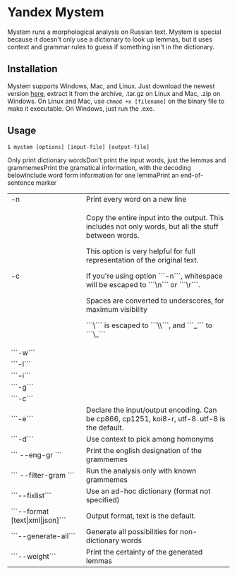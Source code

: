 # Yandex Mystem

Mystem runs a morphological analysis on Russian text. Mystem is special because it doesn't only use a dictionary to look up lemmas, but it uses context and grammar rules to guess if something isn't in the dictionary.

## Installation

Mystem supports Windows, Mac, and Linux. Just download the newest version [here](https://tech.yandex.ru/mystem/), extract it from the archive, .tar.gz on Linux and Mac, .zip on Windows. On Linux and Mac, use ```chmod +x [filename]``` on the binary file to make it executable. On Windows, just run the .exe.

## Usage

```$ mystem [options] [input-file] [output-file]```

<table>
        <tr>
                <td>-n</td>
                <td>Print every word on a new line</td>
        </tr>
        <tr>
                <td>-c</td>
                <td>
                        <p>Copy the entire input into the output. This includes not only words, but all the stuff between words.</p>
                        <p>This option is very helpful for full representation of the original text.</p>
                        <p>If you're using option ```-n```, whitespace will be escaped to ```\n``` or ```\r```.</p>
                        <p>Spaces are converted to underscores, for maximum visibility</p>
                        <p>```\``` is escaped to ```\\```, and ```_``` to ```\_```</p>
                </td>
        </tr>
        <tr>
                <td>```-w```</td>
                </td>Only print dictionary words</td>
        </tr>
        <tr>
                <td>```-l```</td>
                </td>Don't print the input words, just the lemmas and grammemes</td>
        </tr>
        <tr>
                <td>```-i```</td>
                </td>Print the gramatical information, with the decoding below</td>
        </tr>
        <tr>
                <td>```-g```</td>
                </td>Include word form information for one lemma</td>
        </tr>
        <tr>
                <td>```-c```</td>
                </td>Print an end-of-sentence marker</td>
        </tr>
        <tr>
                <td>```-e```</td>
                <td>Declare the input/output encoding. Can be cp866, cp1251, koi8-r, utf-8. utf-8 is the default.</td>
        </tr>
        <tr>
                <td>```-d```</td>
                <td>Use context to pick among homonyms</td>
        </tr>
        <tr>
                <td>``` --eng-gr ```</td>
                <td>Print the english designation of the grammemes</td>
        </tr>
        <tr>
                <td>``` --filter-gram ```</td>
                <td>Run the analysis only with known grammemes</td>
        </tr>
        <tr>
                <td>```--fixlist```</td>
                <td>Use an ad-hoc dictionary (format not specified)</td>
        </tr>
        <tr>
                <td>```--format [text|xml|json]```</td>
                <td>Output format, text is the default.</td>
        </tr>
        <tr>
                <td>```--generate-all```</td>
                <td>Generate all possibilities for non-dictionary words</td>
        </tr>
        <tr>
                <td>```--weight```</td>
                <td>Print the certainty of the generated lemmas</td>
        </tr>
</table>
